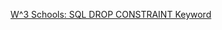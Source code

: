[W^3 Schools: SQL DROP CONSTRAINT Keyword](https://www.w3schools.com/sql/sql_ref_drop_constraint.asp)
